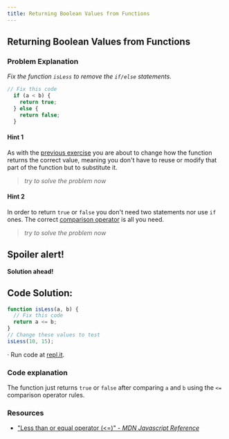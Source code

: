 ```yaml
---
title: Returning Boolean Values from Functions
---
```

## Returning Boolean Values from Functions

### Problem Explanation

_Fix the function `isLess` to remove the `if/else` statements._
```js
// Fix this code
  if (a < b) {
    return true;
  } else {
    return false;
  }
```

#### Hint 1
As with the [previous exercise](https://learn.freecodecamp.org/javascript-algorithms-and-data-structures/basic-javascript/replacing-if-else-chains-with-switch) you are about to change how the function returns the correct value, meaning you don't have to reuse or modify that part of the function but to substitute it.
> _try to solve the problem now_

#### Hint 2
In order to return `true` or `false` you don't need two statements nor use `if` ones. The correct [comparison operator](https://developer.mozilla.org/en-US/docs/Web/JavaScript/Reference/Operators/Comparison_Operators) is all you need.
> _try to solve the problem now_

## Spoiler alert!

**Solution ahead!**

## Code Solution:
```javascript
function isLess(a, b) {
  // Fix this code
  return a <= b;
}
// Change these values to test
isLess(10, 15);
```

·  Run code at [repl.it](https://repl.it/@AdrianSkar/Basic-Js-Returning-boolean-from-function).

### Code explanation
The function just returns `true` or `false` after comparing `a` and `b` using the `<=` comparison operator rules. 

### Resources
- ["Less than or equal operator (<=)" - *MDN Javascript Reference*](https://developer.mozilla.org/en-US/docs/Web/JavaScript/Reference/Operators/Comparison_Operators#Less_than_or_equal_operator_(%3C))
<!--stackedit_data:
eyJoaXN0b3J5IjpbMTU2MTAwMTc1NywxODM3NTUyMjkzLC0xMT
UwMTMzMjY3LDE1MTM4NDYyMDQsLTIxNDY3NjQ0NDcsLTI0MDYw
NzA1NSwyMTM1NjAxNjI0LDgxNTIzNjk1OCw4MjA4MTUyODcsLT
ExNTY0MzI2MjYsLTU5ODkyNTQwNiwtOTkyMzQ2Mjk3LC0xMzY1
MDA3NzU1LDM1NTE0MzA0NywtMTI1Mzg4MjM3OCwtMTQ0NDA4ND
I0NCwtMTA5MjAxNjYzNSwyOTE0NzAxOCwtMTkzNTQxNjIzMCwt
MTcwMzQ5MTQ2NV19
-->